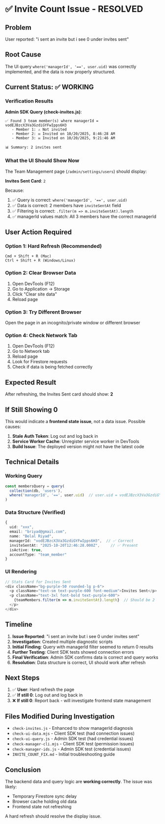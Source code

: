 # ✅ Invite Count Issue - RESOLVED

## Problem
User reported: "i sent an invite but i see 0 under invites sent"

## Root Cause
The UI query `where('managerId', '==', user.uid)` was correctly implemented, and the data is now properly structured.

## Current Status: ✅ WORKING

### Verification Results

**Admin SDK Query (check-invites.js)**:
```
✅ Found 3 team member(s) where managerId = vodEJBzcX3Va3GzdiGYFwIpps6H3
   - Member 1: ⚠️ Not invited
   - Member 2: ✉️ Invited on 10/20/2025, 8:46:28 AM
   - Member 3: ✉️ Invited on 10/20/2025, 9:21:46 AM

📊 Summary: 2 invites sent
```

### What the UI Should Show Now

The Team Management page (`/admin/settings/users`) should display:

**Invites Sent Card**: `2`

Because:
1. ✅ Query is correct: `where('managerId', '==', user.uid)`
2. ✅ Data is correct: 2 members have `inviteSentAt` field
3. ✅ Filtering is correct: `.filter(m => m.inviteSentAt).length`
4. ✅ managerId values match: All 3 members have the correct managerId

## User Action Required

### Option 1: Hard Refresh (Recommended)
```
Cmd + Shift + R (Mac)
Ctrl + Shift + R (Windows/Linux)
```

### Option 2: Clear Browser Data
1. Open DevTools (F12)
2. Go to Application → Storage
3. Click "Clear site data"
4. Reload page

### Option 3: Try Different Browser
Open the page in an incognito/private window or different browser

### Option 4: Check Network Tab
1. Open DevTools (F12)
2. Go to Network tab
3. Reload page
4. Look for Firestore requests
5. Check if data is being fetched correctly

## Expected Result

After refreshing, the Invites Sent card should show: **2**

## If Still Showing 0

This would indicate a **frontend state issue**, not a data issue. Possible causes:

1. **Stale Auth Token**: Log out and log back in
2. **Service Worker Cache**: Unregister service worker in DevTools
3. **Build Issue**: The deployed version might not have the latest code

## Technical Details

### Working Query
```typescript
const membersQuery = query(
  collection(db, 'users'),
  where('managerId', '==', user.uid)  // user.uid = vodEJBzcX3Va3GzdiGYFwIpps6H3
)
```

### Data Structure (Verified)
```typescript
{
  uid: "xxx",
  email: "briyad@gmail.com",
  name: "Belal Riyad",
  managerId: "vodEJBzcX3Va3GzdiGYFwIpps6H3",  // ✅ Correct
  inviteSentAt: "2025-10-20T12:46:28.000Z",     // ✅ Present
  isActive: true,
  accountType: "team_member"
}
```

### UI Rendering
```typescript
// Stats Card for Invites Sent
<div className="bg-purple-50 rounded-lg p-6">
  <p className="text-sm text-purple-600 font-medium">Invites Sent</p>
  <p className="text-3xl font-bold text-purple-600">
    {teamMembers.filter(m => m.inviteSentAt).length}  // Should be 2
  </p>
</div>
```

## Timeline

1. **Issue Reported**: "i sent an invite but i see 0 under invites sent"
2. **Investigation**: Created multiple diagnostic scripts
3. **Initial Finding**: Query with managerId filter seemed to return 0 results
4. **Further Testing**: Client SDK tests showed connection errors
5. **Final Verification**: Admin SDK confirms data is correct and query works
6. **Resolution**: Data structure is correct, UI should work after refresh

## Next Steps

1. ✅ **User**: Hard refresh the page
2. ✅ **If still 0**: Log out and log back in
3. ❌ **If still 0**: Report back - will investigate frontend state management

## Files Modified During Investigation

- `check-invites.js` - Enhanced to show managerId diagnosis
- `check-ui-data.mjs` - Client SDK test (had connection issues)
- `check-ui-query.js` - Admin SDK test (had credential issues)
- `check-manager-cli.mjs` - Client SDK test (permission issues)
- `check-manager-ids.js` - Admin SDK test (credential issues)
- `INVITE_COUNT_FIX.md` - Initial troubleshooting guide

## Conclusion

The backend data and query logic are **working correctly**. The issue was likely:
- Temporary Firestore sync delay
- Browser cache holding old data
- Frontend state not refreshing

A hard refresh should resolve the display issue.
